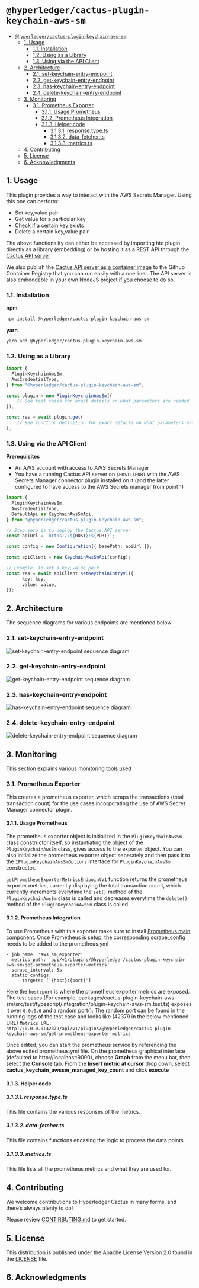 # `@hyperledger/cactus-plugin-keychain-aws-sm`

- [`@hyperledger/cactus-plugin-keychain-aws-sm`](#hyperledgercactus-plugin-keychain-aws-sm)
  - [1. Usage](#1-usage)
    - [1.1. Installation](#11-installation)
    - [1.2. Using as a Library](#12-using-as-a-library)
    - [1.3. Using via the API Client](#13-using-via-the-api-client)
  - [2. Architecture](#2-architecture)
    - [2.1. set-keychain-entry-endpoint](#21-set-keychain-entry-endpoint)
    - [2.2. get-keychain-entry-endpoint](#22-get-keychain-entry-endpoint)
    - [2.3. has-keychain-entry-endpoint](#23-has-keychain-entry-endpoint)
    - [2.4. delete-keychain-entry-endpoint](#24-delete-keychain-entry-endpoint)
  - [3. Monitoring](#3-monitoring)
    - [3.1. Prometheus Exporter](#31-prometheus-exporter)
      - [3.1.1. Usage Prometheus](#311-usage-prometheus)
      - [3.1.2. Prometheus Integration](#312-prometheus-integration)
      - [3.1.3. Helper code](#313-helper-code)
        - [3.1.3.1. response.type.ts](#3131-responsetypets)
        - [3.1.3.2. data-fetcher.ts](#3132-data-fetcherts)
        - [3.1.3.3. metrics.ts](#3133-metricsts)
  - [4. Contributing](#4-contributing)
  - [5. License](#5-license)
  - [6. Acknowledgments](#6-acknowledgments)
## 1. Usage

This plugin provides a way to interact with the AWS Secrets Manager.
Using this one can perform:
* Set key,value pair
* Get value for a particular key
* Check if a certain key exists
* Delete a certain key,value pair

The above functionality can either be accessed by importing hte plugin directly as a library (embedding) or by hosting it as a REST API through the [Cactus API server](https://www.npmjs.com/package/@hyperledger/cactus-cmd-api-server)

We also publish the [Cactus API server as a container image](https://github.com/hyperledger/cactus/pkgs/container/cactus-cmd-api-server) to the Github Container Registry that you can run easily with a one liner.
The API server is also embeddable in your own NodeJS project if you choose to do so.

### 1.1. Installation

**npm**

```sh
npm install @hyperledger/cactus-plugin-keychain-aws-sm
```

**yarn**

```sh
yarn add @hyperledger/cactus-plugin-keychain-aws-sm
```

### 1.2. Using as a Library

```typescript
import {
  PluginKeychainAwsSm,
  AwsCredentialType,
} from "@hyperledger/cactus-plugin-keychain-aws-sm";

const plugin = new PluginKeychainAwsSm({
    // See test cases for exact details on what parameters are needed
});

const res = await plugin.get(
    // See function definition for exact details on what parameters are needed and the corresponding output
);
```

### 1.3. Using via the API Client

**Prerequisites**
- An AWS account with access to AWS Secrets Manager
- You have a running Cactus API server on `$HOST:$PORT` with the AWS Secrets Manager connector plugin installed on it (and the latter configured to have access to the AWS Secrets manager from point 1)

```typescript
import {
  PluginKeychainAwsSm,
  AwsCredentialType,
  DefaultApi as KeychainAwsSmApi,
} from "@hyperledger/cactus-plugin-keychain-aws-sm";

// Step zero is to deploy the Cactus API server
const apiUrl = `https://${HOST}:${PORT}`;

const config = new Configuration({ basePath: apiUrl });

const apiClient = new KeychainAwsSmApi(config);

// Example: To set a key,value pair 
const res = await apiClient.setKeychainEntryV1({
      key: key,
      value: value,
});
```

## 2. Architecture
The sequence diagrams for various endpoints are mentioned below

### 2.1. set-keychain-entry-endpoint 

![set-keychain-entry-endpoint sequence diagram](docs/architecture/images/set-keychain-entry-endpoint.png)

### 2.2. get-keychain-entry-endpoint 

![get-keychain-entry-endpoint sequence diagram](docs/architecture/images/get-keychain-entry-endpoint.png)

### 2.3. has-keychain-entry-endpoint 

![has-keychain-entry-endpoint sequence diagram](docs/architecture/images/has-keychain-entry-endpoint.png)

### 2.4. delete-keychain-entry-endpoint 

![delete-keychain-entry-endpoint sequence diagram](docs/architecture/images/delete-keychain-entry-endpoint.png)

## 3. Monitoring 
This section explains various monitoring tools used
### 3.1. Prometheus Exporter

This creates a prometheus exporter, which scraps the transactions (total transaction count) for the use cases incorporating the use of AWS Secret Manager connector plugin.


#### 3.1.1. Usage Prometheus
The prometheus exporter object is initialized in the `PluginKeychainAwsSm` class constructor itself, so instantiating the object of the `PluginKeychainAwsSm` class, gives access to the exporter object.
You can also initialize the prometheus exporter object seperately and then pass it to the `IPluginKeychainAwsSmOptions` interface for `PluginKeychainAwsSm` constructor.

`getPrometheusExporterMetricsEndpointV1` function returns the prometheus exporter metrics, currently displaying the total transaction count, which currently increments everytime the `set()` method of the `PluginKeychainAwsSm` class is called and decreases everytime the `delete()` method of the `PluginKeychainAwsSm` class is called.

#### 3.1.2. Prometheus Integration
To use Prometheus with this exporter make sure to install [Prometheus main component](https://prometheus.io/download/).
Once Prometheus is setup, the corresponding scrape_config needs to be added to the prometheus.yml

```(yaml)
- job_name: 'aws_sm_exporter'
  metrics_path: 'api/v1/plugins/@hyperledger/cactus-plugin-keychain-aws-sm/get-prometheus-exporter-metrics'
  scrape_interval: 5s
  static_configs:
    - targets: ['{host}:{port}']
```

Here the `host:port` is where the prometheus exporter metrics are exposed. The test cases (For example, packages/cactus-plugin-keychain-aws-sm/src/test/typescript/integration/plugin-keychain-aws-sm.test.ts) exposes it over `0.0.0.0` and a random port(). The random port can be found in the running logs of the test case and looks like (42379 in the below mentioned URL)
`Metrics URL: http://0.0.0.0:42379/api/v1/plugins/@hyperledger/cactus-plugin-keychain-aws-sm/get-prometheus-exporter-metrics`

Once edited, you can start the prometheus service by referencing the above edited prometheus.yml file.
On the prometheus graphical interface (defaulted to http://localhost:9090), choose **Graph** from the menu bar, then select the **Console** tab. From the **Insert metric at cursor** drop down, select **cactus_keychain_awssm_managed_key_count** and click **execute**

#### 3.1.3. Helper code

##### 3.1.3.1. response.type.ts
This file contains the various responses of the metrics.

##### 3.1.3.2. data-fetcher.ts
This file contains functions encasing the logic to process the data points

##### 3.1.3.3. metrics.ts
This file lists all the prometheus metrics and what they are used for.

## 4. Contributing

We welcome contributions to Hyperledger Cactus in many forms, and there’s always plenty to do!

Please review [CONTIRBUTING.md](../../CONTRIBUTING.md) to get started.

## 5. License

This distribution is published under the Apache License Version 2.0 found in the [LICENSE](../../LICENSE) file.

## 6. Acknowledgments
